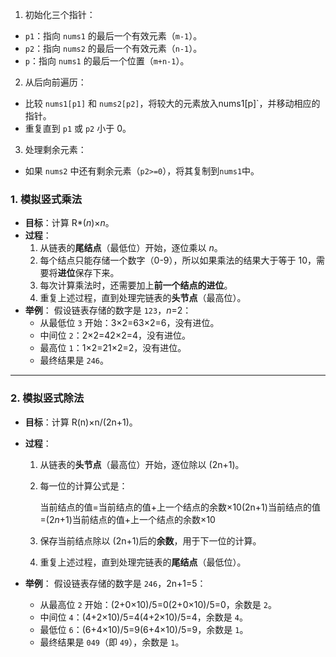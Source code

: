 1. 初始化三个指针：

- `p1`：指向 `nums1` 的最后一个有效元素（`m-1`）。
- `p2`：指向 `nums2` 的最后一个有效元素（`n-1`）。
- `p`：指向 `nums1` 的最后一个位置（`m+n-1`）。

2. 从后向前遍历：

- 比较 `nums1[p1]` 和 `nums2[p2]`，将较大的元素放入nums1[p]`，并移动相应的指针。
- 重复直到 `p1` 或 `p2` 小于 0。

3. 处理剩余元素：

- 如果 `nums2` 中还有剩余元素（`p2>=0`），将其复制到`nums1`中。



### **1. 模拟竖式乘法**

- **目标**：计算 R*(*n*)×*n*。
- **过程**：
  1. 从链表的**尾结点**（最低位）开始，逐位乘以 *n*。
  2. 每个结点只能存储一个数字（0-9），所以如果乘法的结果大于等于 10，需要将**进位**保存下来。
  3. 每次计算乘法时，还需要加上**前一个结点的进位**。
  4. 重复上述过程，直到处理完链表的**头节点**（最高位）。
- **举例**：
  假设链表存储的数字是 `123`，*n*=2：
  - 从最低位 `3` 开始：3×2=63×2=6，没有进位。
  - 中间位 `2`：2×2=42×2=4，没有进位。
  - 最高位 `1`：1×2=21×2=2，没有进位。
  - 最终结果是 `246`。

------

### **2. 模拟竖式除法**

- **目标**：计算 R(n)×n/(2n+1)。

- **过程**：

  1. 从链表的**头节点**（最高位）开始，逐位除以 (2n+1)。

  2. 每一位的计算公式是：

     当前结点的值=当前结点的值+上一个结点的余数×10(2n+1)当前结点的值=(2*n*+1)当前结点的值+上一个结点的余数×10

  3. 保存当前结点除以 (2n+1)后的**余数**，用于下一位的计算。

  4. 重复上述过程，直到处理完链表的**尾结点**（最低位）。

- **举例**：
  假设链表存储的数字是 `246`，2n+1=5：

  - 从最高位 `2` 开始：(2+0×10)/5=0(2+0×10)/5=0，余数是 `2`。
  - 中间位 `4`：(4+2×10)/5=4(4+2×10)/5=4，余数是 `4`。
  - 最低位 `6`：(6+4×10)/5=9(6+4×10)/5=9，余数是 `1`。
  - 最终结果是 `049`（即 `49`），余数是 `1`。
